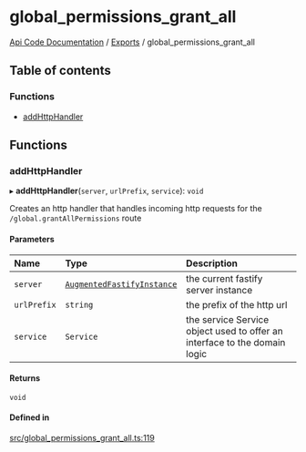 # global\_permissions\_grant\_all
 
[Api Code Documentation](../README.md) / [Exports](../modules.md) / global\_permissions\_grant\_all

## Table of contents

### Functions

- [addHttpHandler](global_permissions_grant_all.md#addhttphandler)

## Functions

### addHttpHandler

▸ **addHttpHandler**(`server`, `urlPrefix`, `service`): `void`

Creates an http handler that handles incoming http requests for the `/global.grantAllPermissions` route

#### Parameters

| Name | Type | Description |
| :------ | :------ | :------ |
| `server` | [`AugmentedFastifyInstance`](../interfaces/types.AugmentedFastifyInstance.md) | the current fastify server instance |
| `urlPrefix` | `string` | the prefix of the http url |
| `service` | `Service` | the service Service object used to offer an interface to the domain logic |

#### Returns

`void`

#### Defined in

[src/global_permissions_grant_all.ts:119](https://github.com/openkfw/TruBudget/blob/2e83742/api/src/global_permissions_grant_all.ts#L119)
